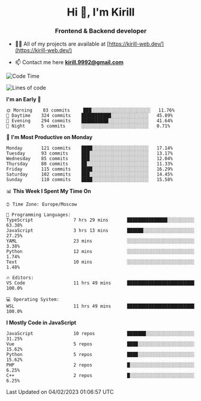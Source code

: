 <h1 align="center">Hi 👋, I'm Kirill</h1>
<h3 align="center">Frontend & Backend developer</h3>

- 👨‍💻 All of my projects are available at [https://kirill-web.dev/](https://kirill-web.dev/)

- 📫 Contact me here **kirill.9992@gmail.com**











<!--START_SECTION:waka-->
![Code Time](http://img.shields.io/badge/Code%20Time-1%2C279%20hrs%2059%20mins-blue)

![Lines of code](https://img.shields.io/badge/From%20Hello%20World%20I%27ve%20Written-532%20Thousand%20lines%20of%20code-blue)

**I'm an Early 🐤** 

```text
🌞 Morning    83 commits     ███░░░░░░░░░░░░░░░░░░░░░░   11.76% 
🌆 Daytime    324 commits    ███████████░░░░░░░░░░░░░░   45.89% 
🌃 Evening    294 commits    ██████████░░░░░░░░░░░░░░░   41.64% 
🌙 Night      5 commits      ░░░░░░░░░░░░░░░░░░░░░░░░░   0.71%

```
📅 **I'm Most Productive on Monday** 

```text
Monday       121 commits    ████░░░░░░░░░░░░░░░░░░░░░   17.14% 
Tuesday      93 commits     ███░░░░░░░░░░░░░░░░░░░░░░   13.17% 
Wednesday    85 commits     ███░░░░░░░░░░░░░░░░░░░░░░   12.04% 
Thursday     80 commits     ██░░░░░░░░░░░░░░░░░░░░░░░   11.33% 
Friday       115 commits    ████░░░░░░░░░░░░░░░░░░░░░   16.29% 
Saturday     102 commits    ███░░░░░░░░░░░░░░░░░░░░░░   14.45% 
Sunday       110 commits    ████░░░░░░░░░░░░░░░░░░░░░   15.58%

```


📊 **This Week I Spent My Time On** 

```text
⌚︎ Time Zone: Europe/Moscow

💬 Programming Languages: 
TypeScript               7 hrs 29 mins       ███████████████░░░░░░░░░░   63.38% 
JavaScript               3 hrs 13 mins       ██████░░░░░░░░░░░░░░░░░░░   27.25% 
YAML                     23 mins             ░░░░░░░░░░░░░░░░░░░░░░░░░   3.38% 
Python                   12 mins             ░░░░░░░░░░░░░░░░░░░░░░░░░   1.74% 
Text                     10 mins             ░░░░░░░░░░░░░░░░░░░░░░░░░   1.48%

🔥 Editors: 
VS Code                  11 hrs 49 mins      █████████████████████████   100.0%

💻 Operating System: 
WSL                      11 hrs 49 mins      █████████████████████████   100.0%

```

**I Mostly Code in JavaScript** 

```text
JavaScript               10 repos            ███████░░░░░░░░░░░░░░░░░░   31.25% 
Vue                      5 repos             ████░░░░░░░░░░░░░░░░░░░░░   15.62% 
Python                   5 repos             ████░░░░░░░░░░░░░░░░░░░░░   15.62% 
PHP                      2 repos             █░░░░░░░░░░░░░░░░░░░░░░░░   6.25% 
C++                      2 repos             █░░░░░░░░░░░░░░░░░░░░░░░░   6.25%

```



 Last Updated on 04/02/2023 01:06:57 UTC
<!--END_SECTION:waka-->
